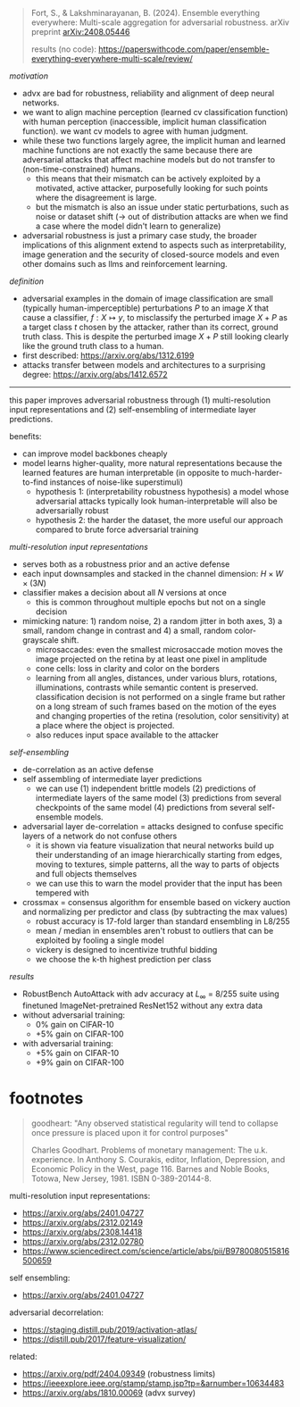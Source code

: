 > Fort, S., & Lakshminarayanan, B. (2024). Ensemble everything everywhere: Multi-scale aggregation for adversarial robustness. arXiv preprint [arXiv:2408.05446](https://arxiv.org/pdf/2408.05446)
> 
> results (no code): https://paperswithcode.com/paper/ensemble-everything-everywhere-multi-scale/review/

*motivation*

- advx are bad for robustness, reliability and alignment of deep neural networks.
- we want to align machine perception (learned cv classification function) with human perception (inaccessible, implicit human classification function). we want cv models to agree with human judgment.
- while these two functions largely agree, the implicit human and learned machine functions are not exactly the same because there are adversarial attacks that affect machine models but do not transfer to (non-time-constrained) humans.
	- this means that their mismatch can be actively exploited by a motivated, active attacker, purposefully looking for such points where the disagreement is large.
	- but the mismatch is also an issue under static perturbations, such as noise or dataset shift (→ out of distribution attacks are when we find a case where the model didn't learn to generalize)
- adversarial robustness is just a primary case study, the broader implications of this alignment extend to aspects such as interpretability, image generation and the security of closed-source models and even other domains such as llms and reinforcement learning.

*definition*

- adversarial examples in the domain of image classification are small (typically human-imperceptible) perturbations $P$ to an image $X$ that cause a classifier, $f: X \mapsto y$, to misclassify the perturbed image $X+P$ as a target class $t$ chosen by the attacker, rather than its correct, ground truth class. This is despite the perturbed image $X+P$ still looking clearly like the ground truth class to a human.
- first described: https://arxiv.org/abs/1312.6199
- attacks transfer between models and architectures to a surprising degree: https://arxiv.org/abs/1412.6572

---

this paper improves adversarial robustness through (1) multi-resolution input representations and (2) self-ensembling of intermediate layer predictions.

benefits:

- can improve model backbones cheaply
- model learns higher-quality, more natural representations because the learned features are human interpretable (in opposite to much-harder-to-find instances of noise-like superstimuli)
	- hypothesis 1: (interpretability robustness hypothesis) a model whose adversarial attacks typically look human-interpretable will also be adversarially robust
	- hypothesis 2: the harder the dataset, the more useful our approach compared to brute force adversarial training

*multi-resolution input representations*

- serves both as a robustness prior and an active defense
- each input downsamples and stacked in the channel dimension: $H \times W \times (3N)$
- classifier makes a decision about all $N$ versions at once
	- this is common throughout multiple epochs but not on a single decision
- mimicking nature: 1) random noise, 2) a random jitter in both axes, 3) a small, random change in contrast and 4) a small, random color-grayscale shift.
	- microsaccades: even the smallest microsaccade motion moves the image projected on the retina by at least one pixel in amplitude
	- cone cells: loss in clarity and color on the borders
	- learning from all angles, distances, under various blurs, rotations, illuminations, contrasts while semantic content is preserved. classification decision is not performed on a single frame but rather on a long stream of such frames based on the motion of the eyes and changing properties of the retina (resolution, color sensitivity) at a place where the object is projected.
	- also reduces input space available to the attacker

*self-ensembling*

- de-correlation as an active defense
- self assembling of intermediate layer predictions
	- we can use (1) independent brittle models (2) predictions of intermediate layers of the same model (3) predictions from several checkpoints of the same model (4) predictions from several self-ensemble models.
- adversarial layer de-correlation = attacks designed to confuse specific layers of a network do not confuse others
	- it is shown via feature visualization that neural networks build up their understanding of an image hierarchically starting from edges, moving to textures, simple patterns, all the way to parts of objects and full objects themselves
	- we can use this to warn the model provider that the input has been tempered with
- crossmax = consensus algorithm for ensemble based on vickery auction and normalizing per predictor and class (by subtracting the max values)
	- robust accuracy is 17-fold larger than standard ensembling in L8/255
	- mean / median in ensembles aren't robust to outliers that can be exploited by fooling a single model
	- vickery is designed to incentivize truthful bidding
	- we choose the k-th highest prediction per class

*results*

- RobustBench AutoAttack with adv accuracy at $L_\infty$ = 8/255 suite using finetuned ImageNet-pretrained ResNet152 without any extra data
- without adversarial training:
	- 0% gain on CIFAR-10
	- +5% gain on CIFAR-100
- with adversarial training:
	- +5% gain on CIFAR-10
	- +9% gain on CIFAR-100

# footnotes

> goodheart: "Any observed statistical regularity will tend to collapse once pressure is placed upon it for control purposes"
> 
> Charles Goodhart. Problems of monetary management: The u.k. experience. In Anthony S. Courakis, editor, Inflation, Depression, and Economic Policy in the West, page 116. Barnes and Noble Books, Totowa, New Jersey, 1981. ISBN 0-389-20144-8.

multi-resolution input representations:

- https://arxiv.org/abs/2401.04727
- https://arxiv.org/abs/2312.02149
- https://arxiv.org/abs/2308.14418
- https://arxiv.org/abs/2312.02780
- https://www.sciencedirect.com/science/article/abs/pii/B9780080515816500659

self ensembling:

- https://arxiv.org/abs/2401.04727

adversarial decorrelation:

- https://staging.distill.pub/2019/activation-atlas/
- https://distill.pub/2017/feature-visualization/

related:

- https://arxiv.org/pdf/2404.09349 (robustness limits)
- https://ieeexplore.ieee.org/stamp/stamp.jsp?tp=&arnumber=10634483
- https://arxiv.org/abs/1810.00069 (advx survey)

